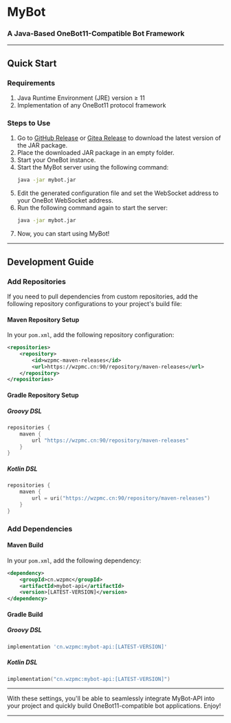 # MyBot

### A Java-Based OneBot11-Compatible Bot Framework

---

## Quick Start

### Requirements
1. Java Runtime Environment (JRE) version ≥ 11
2. Implementation of any OneBot11 protocol framework

### Steps to Use
1. Go to [GitHub Release](https://github.com/Wzp-2008/MyBot/releases/latest) or [Gitea Release](https://wzpmc.cn:3000/wzp/MyBot/releases/latest) to download the latest version of the JAR package.
2. Place the downloaded JAR package in an empty folder.
3. Start your OneBot instance.
4. Start the MyBot server using the following command:
   ```bash
   java -jar mybot.jar
   ```
5. Edit the generated configuration file and set the WebSocket address to your OneBot WebSocket address.
6. Run the following command again to start the server:
   ```bash
   java -jar mybot.jar
   ```
7. Now, you can start using MyBot!

---

## Development Guide

### Add Repositories

If you need to pull dependencies from custom repositories, add the following repository configurations to your project's build file:

#### Maven Repository Setup
In your `pom.xml`, add the following repository configuration:
```xml
<repositories>
    <repository>
        <id>wzpmc-maven-releases</id>
        <url>https://wzpmc.cn:90/repository/maven-releases</url>
    </repository>
</repositories>
```

#### Gradle Repository Setup

##### Groovy DSL
```groovy
repositories {
    maven {
        url "https://wzpmc.cn:90/repository/maven-releases"
    }
}
```

##### Kotlin DSL
```kotlin
repositories {
    maven {
        url = uri("https://wzpmc.cn:90/repository/maven-releases")
    }
}
```

### Add Dependencies

#### Maven Build
In your `pom.xml`, add the following dependency:
```xml
<dependency>
    <groupId>cn.wzpmc</groupId>
    <artifactId>mybot-api</artifactId>
    <version>[LATEST-VERSION]</version>
</dependency>
```

#### Gradle Build

##### Groovy DSL
```groovy
implementation 'cn.wzpmc:mybot-api:[LATEST-VERSION]'
```

##### Kotlin DSL
```kotlin
implementation("cn.wzpmc:mybot-api:[LATEST-VERSION]")
```

---

With these settings, you'll be able to seamlessly integrate MyBot-API into your project and quickly build OneBot11-compatible bot applications. Enjoy!

---